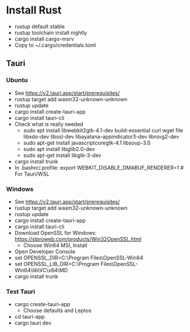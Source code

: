 # Install Rust

- rustup default stable
- rustup toolchain install nightly
- cargo install cargo-msrv
- Copy to ~/.cargo/credentials.toml

## Tauri

### Ubuntu

- See https://v2.tauri.app/start/prerequisites/
- rustup target add wasm32-unknown-unknown
- rustup update
- cargo install create-tauri-app
- cargo install tauri-cli
- Check what is really needed
  - sudo apt install libwebkit2gtk-4.1-dev build-essential curl wget file libxdo-dev libssl-dev libayatana-appindicator3-dev librsvg2-dev
  - sudo apt-get install javascriptcoregtk-4.1 libsoup-3.0
  - sudo apt install libglib2.0-dev
  - sudo apt-get install libgtk-3-dev
- cargo install trunk
- In .bashrc/.profile: export WEBKIT_DISABLE_DMABUF_RENDERER=1 # For Tauri/WSL

### Windows

- See https://v2.tauri.app/start/prerequisites/
- rustup target add wasm32-unknown-unknown
- rustup update
- cargo install create-tauri-app
- cargo install tauri-cli
- Download OpenSSL for Windows: https://slproweb.com/products/Win32OpenSSL.html
  - Choose Win64 MSI, Install
- Open Developer Console
- set OPENSSL_DIR=C:\Program Files\OpenSSL-Win64
- set OPENSSL_LIB_DIR=C:\Program Files\OpenSSL-Win64\lib\VC\x64\MD
- cargo install trunk

### Test Tauri

- cargo create-tauri-app
  - Choose defaults and Leptos
- cd tauri-app
- cargo tauri dev
